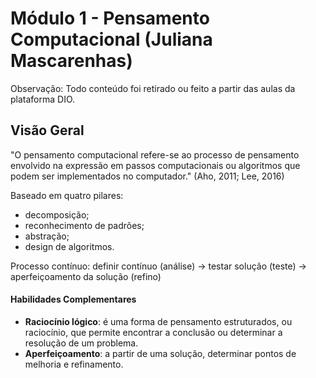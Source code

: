 # Módulo 1 - Pensamento Computacional (Juliana Mascarenhas)

Observação: Todo conteúdo foi retirado ou feito a partir das aulas da plataforma DIO.

## Visão Geral

"O pensamento computacional refere-se ao processo de pensamento envolvido na expressão em passos computacionais ou algoritmos que podem ser implementados no computador." (Aho, 2011; Lee, 2016)



Baseado em quatro pilares:

* decomposição;
* reconhecimento de padrões;
* abstração;
* design de algoritmos.



Processo contínuo: definir contínuo (análise) -> testar solução (teste) -> aperfeiçoamento da solução (refino) 



#### Habilidades Complementares

* **Raciocínio lógico**: é uma forma de pensamento estruturados, ou raciocínio, que permite encontrar a conclusão ou determinar a resolução de um problema.
* **Aperfeiçoamento**: a partir de uma solução, determinar pontos de melhoria e refinamento.



